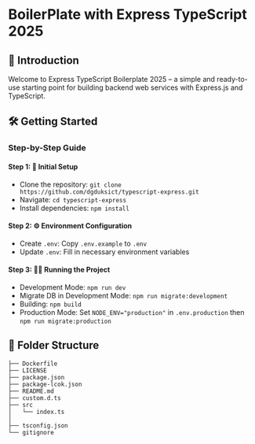 # BoilerPlate with Express TypeScript 2025

## 🌟 Introduction

Welcome to Express TypeScript Boilerplate 2025 – a simple and ready-to-use starting point for building backend web services with Express.js and TypeScript.

## 🛠️ Getting Started

### Step-by-Step Guide

#### Step 1: 🚀 Initial Setup

- Clone the repository: `git clone https://github.com/dgduksict/typescript-express.git`
- Navigate: `cd typescript-express`
- Install dependencies: `npm install`

#### Step 2: ⚙️ Environment Configuration

- Create `.env`: Copy `.env.example` to `.env`
- Update `.env`: Fill in necessary environment variables

#### Step 3: 🏃‍♂️ Running the Project

- Development Mode: `npm run dev`
- Migrate DB in Development Mode: `npm run migrate:development`
- Building: `npm build`
- Production Mode: Set `NODE_ENV="production"` in `.env.production` then `npm run migrate:production`

## 📁 Folder Structure

```code
├── Dockerfile
├── LICENSE
├── package.json
├── package-lcok.json
├── README.md
├── custom.d.ts
├── src
│   └── index.ts
│
├── tsconfig.json
└── gitignore
```
